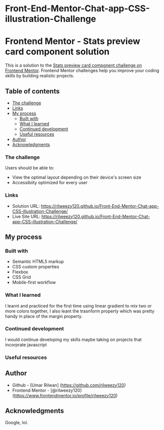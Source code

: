 # Front-End-Mentor-Chat-app-CSS-illustration-Challenge
# Frontend Mentor - Stats preview card component solution

This is a solution to the [Stats preview card component challenge on Frontend Mentor](https://www.frontendmentor.io/challenges/stats-preview-card-component-8JqbgoU62). Frontend Mentor challenges help you improve your coding skills by building realistic projects. 

## Table of contents
  - [The challenge](#the-challenge)
  - [Links](#links)
- [My process](#my-process)
  - [Built with](#built-with)
  - [What I learned](#what-i-learned)
  - [Continued development](#continued-development)
  - [Useful resources](#useful-resources)
- [Author](#author)
- [Acknowledgments](#acknowledgments)

### The challenge

Users should be able to:

- View the optimal layout depending on their device's screen size
- Accessibiity optimized for every user


### Links

- Solution URL: https://rilweezy120.github.io/Front-End-Mentor-Chat-app-CSS-illustration-Challenge/
- Live Site URL: https://rilweezy120.github.io/Front-End-Mentor-Chat-app-CSS-illustration-Challenge/

## My process

### Built with

- Semantic HTML5 markup
- CSS custom properties
- Flexbox
- CSS Grid
- Mobile-first workflow

### What I learned

I learnt and practiced for the first time using linear gradient to mix two or more colors together, I also leant the trasnform property which was pretty handy in place of the margin property.

### Continued development
I would continue developing my skills maybe taking on projects that incorprate javascript

### Useful resources


## Author

- Github - [Umar Rilwan] (https://github.com/rilweezy120)
- Frontend Mentor - [@rilweezy120] (https://www.frontendmentor.io/profile/rilweezy120)


## Acknowledgments

Google, lol.
